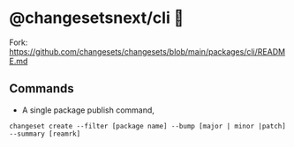 # @changesetsnext/cli 🦋

Fork: https://github.com/changesets/changesets/blob/main/packages/cli/README.md

## Commands

- A single package publish command,

```shell
changeset create --filter [package name] --bump [major | minor |patch] --summary [reamrk]
```